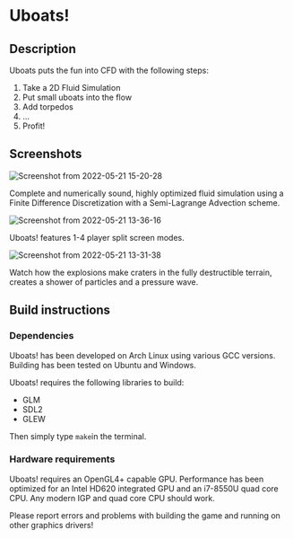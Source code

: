 # Uboats!

## Description

Uboats puts the fun into CFD with the following steps:

1. Take a 2D Fluid Simulation
2. Put small uboats into the flow
3. Add torpedos
4. ...
5. Profit!

## Screenshots

![Screenshot from 2022-05-21 15-20-28](https://user-images.githubusercontent.com/3269202/169653565-a7664d2e-dd4c-4eff-b296-3df5877dd4b7.png)

Complete and numerically sound, highly optimized fluid simulation using a Finite Difference Discretization with a Semi-Lagrange Advection scheme. 

![Screenshot from 2022-05-21 13-36-16](https://user-images.githubusercontent.com/3269202/169653568-f1979090-5e4e-4023-ba21-26a2e10a6bbe.png)

Uboats! features 1-4 player split screen modes.

![Screenshot from 2022-05-21 13-31-38](https://user-images.githubusercontent.com/3269202/169653570-ee19a40d-e9b5-4c49-aa94-6b3c5ca7a112.png)

Watch how the explosions make craters in the fully destructible terrain, creates a shower of particles and a pressure wave.

## Build instructions

### Dependencies

Uboats! has been developed on Arch Linux using various GCC versions. Building has been tested on Ubuntu and Windows.

Uboats! requires the following libraries to build:

- GLM
- SDL2
- GLEW

Then simply type ```make```in the terminal. 

### Hardware requirements

Uboats! requires an OpenGL4+ capable GPU. Performance has been optimized for an Intel HD620 integrated GPU and an i7-8550U quad core CPU. Any modern IGP and quad core CPU should work. 

Please report errors and problems with building the game and running on other graphics drivers!

